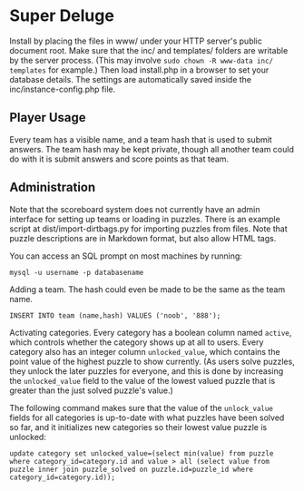 Super Deluge
============

Install by placing the files in www/ under your HTTP server's public document
root. Make sure that the inc/ and templates/ folders are writable by the server
process. (This may involve `sudo chown -R www-data inc/ templates` for
example.) Then load install.php in a browser to set your database details. The
settings are automatically saved inside the inc/instance-config.php file.

Player Usage
------------

Every team has a visible name, and a team hash that is used to submit
answers. The team hash may be kept private, though all another team could do
with it is submit answers and score points as that team.

Administration
--------------

Note that the scoreboard system does not currently have an admin interface for
setting up teams or loading in puzzles. There is an example script at
dist/import-dirtbags.py for importing puzzles from files. Note that puzzle
descriptions are in Markdown format, but also allow HTML tags.

You can access an SQL prompt on most machines by running:

    mysql -u username -p databasename

Adding a team. The hash could even be made to be the same as the team name.

    INSERT INTO team (name,hash) VALUES ('noob', '888');

Activating categories. Every category has a boolean column named `active`,
which controls whether the category shows up at all to users. Every category
also has an integer column `unlocked_value`, which contains the point value of
the highest puzzle to show currently. (As users solve puzzles, they unlock the
later puzzles for everyone, and this is done by increasing the `unlocked_value`
field to the value of the lowest valued puzzle that is greater than the just
solved puzzle's value.)

The following command makes sure that the value of the `unlock_value` fields
for all categories is up-to-date with what puzzles have been solved so far, and
it initializes new categories so their lowest value puzzle is unlocked:

    update category set unlocked_value=(select min(value) from puzzle where category_id=category.id and value > all (select value from puzzle inner join puzzle_solved on puzzle.id=puzzle_id where category_id=category.id));
